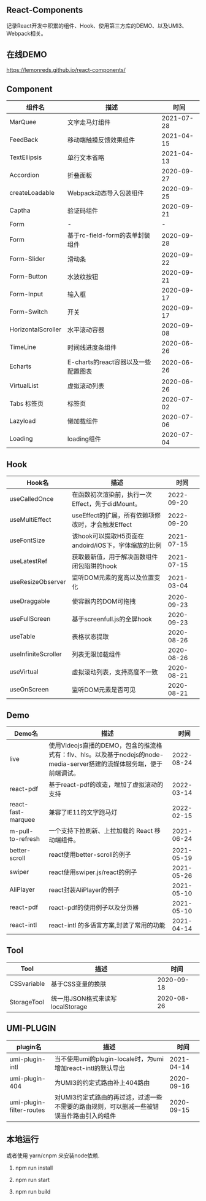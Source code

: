 ## React-Components

记录React开发中积累的组件、Hook、使用第三方库的DEMO、以及UMI3、Webpack相关。

## 在线DEMO

https://lemonreds.github.io/react-components/

## Component

| 组件名        | 描述             | 时间 |
| ----------- | ---------------- | ------ |
| MarQuee | 文字走马灯组件 | 2021-07-28   |
| FeedBack | 移动端触摸反馈效果组件 | 2021-04-15   |
| TextEllipsis | 单行文本省略 |2021-04-13|
| Accordion | 折叠面板 | 2020-09-27 |
| createLoadable | Webpack动态导入包装组件 | 2020-09-25   |
| Captha | 验证码组件 | 2020-09-21  |
| Form | - | -   |
| Form | 基于rc-field-form的表单封装组件 | 2020-09-28  |
| Form-Slider | 滑动条 | 2020-09-22  |
| Form-Button | 水波纹按钮| 2020-09-21  |
| Form-Input | 输入框 | 2020-09-17  |
| Form-Switch | 开关 | 2020-09-17  |
| HorizontalScroller | 水平滚动容器 | 2020-09-08  |
|TimeLine | 时间线进度条组件 | 2020-06-26  |
|Echarts | E-charts的react容器以及一些配置图表 | 2020-06-26  |
|VirtualList | 虚拟滚动列表 | 2020-06-26  |
|Tabs 标签页 | 标签页 | 2020-07-02 |
|Lazyload | 懒加载组件 | 2020-07-06  |
|Loading | loading组件 | 2020-07-04 |

## Hook

| Hook名        | 描述             | 时间 |
| ----------- | ---------------- | ------ |
| useCalledOnce | 在函数初次渲染前，执行一次Effect，先于didMount。 | 2022-09-20 |
| useMultiEffect | useEffect的扩展，所有依赖项修改时，才会触发Effect | 2022-09-20   |
| useFontSize | 该hook可以提取H5页面在andoird/iOS下，字体缩放的比例 |2021-07-15|
| useLatestRef | 获取最新值，用于解决函数组件闭包陷阱的hook | 2021-07-15 |
| useResizeObserver | 监听DOM元素的宽高以及位置变化 | 2021-03-04 |
| useDraggable | 使容器内的DOM可拖拽 | 2020-09-23  |
| useFullScreen | 基于screenfull.js的全屏hook | 2020-09-23  |
| useTable | 表格状态提取 | 2020-08-26  |
| useInfiniteScroller | 列表无限加载组件 | 2020-08-26 |
| useVirtual | 虚拟滚动列表，支持高度不一致 | 2020-08-21  |
| useOnScreen |  监听DOM元素是否可见  | 2020-08-21  |

## Demo


| Demo名        | 描述             | 时间 |
| ----------- | ---------------- | ------ |
| live | 使用Videojs直播的DEMO，包含的推流格式有：flv、hls。以及基于nodejs的node-media-server搭建的流媒体服务端，便于前端调试。 | 2022-08-24 | 
| react-pdf | 基于react-pdf的改造，增加了虚拟滚动的支持 | 2022-03-14 | 
| react-fast-marquee | 兼容了IE11的文字跑马灯 | 2022-02-15 | 
| m-pull-to-refresh | 一个支持下拉刷新、上拉加载的 React 移动端组件。 | 2021-06-24 | 
| better-scroll | react使用better-scroll的例子 | 2021-05-19 | 
| swiper | react使用swiper.js/react的例子  | 2021-05-26 | 
| AliPlayer | react封装AliPlayer的例子  | 2021-05-10 | 
| react-pdf | react-pdf的使用例子以及分页器  | 2021-05-10 | 
| react-intl | react-intl 的多语言方案,封装了常用的功能 | 2021-04-14 | 

 

## Tool

| Tool        | 描述             | 时间 |
| ----------- | ---------------- | ------ |
| CSSvariable| 基于CSS变量的换肤 | 2020-09-18 | 
| StorageTool|  统一用JSON格式来读写localStorage  | 2020-08-26 |

## UMI-PLUGIN

| plugin名        | 描述             | 时间 |
| ----------- | ---------------- | ------ |
| umi-plugin-intl| 当不使用umi的plugin-locale时，为umi增加react-intl的默认导出 | 2021-04-14 | 
| umi-plugin-404|  为UMI3的约定式路由补上404路由  | 2020-09-16 |
| umi-plugin-filter-routes |  对UMI3约定式路由的再过滤，过滤一些不需要的路由规则，可以删减一些被错误当作路由引入的组件  | 2020-09-15 |


## 本地运行

或者使用 yarn/cnpm 来安装node依赖.

1. npm run install

2. npm run start

3. npm run build

